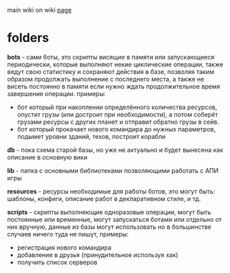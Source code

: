 main wiki on wiki [page](/wiki)
# folders

**bots** - сами боты, это скрипты висящие в памяти или запускающиеся периодически, которые выполняют некие циклические операции, также ведут свою статистику и сохраняют действия в базе, позволяя таким образом продолжать выполнение с последнего места, а также не висеть постоянно в памяти если нужно ждать продолжительное время завершения операции.
примеры: 
- бот который при накоплении определённого количества ресурсов, опустит грузы (или достроит при необходимости), а потом соберёт грузами ресурсы с других планет и отправит обратно грузы в сейв.
- бот который прокачает нового командира до нужных параметров, подымет уровни зданий, техов, построит корабли

**db** - пока схема старой базы, но уже не актуально и будет вынесена как описание в основную вики

**lib** - папка с основными библиотеками позволяющими работать с АПИ игры

**resources** - ресурсы необходимые для работы ботов, это могут быть: шаблоны, конфиги, описание работ в декларативном стиле, и тд.

**scripts** - скрипты выполняющие одноразовые операции, могут быть постоянные или временные, могут запускаться ботами или отдельно от них вручную, данные из базы могут использовать но в большинстве случаев ничего туда не пишут, 
примеры: 
- регистрация нового командира
- добавление в друзья (принудительное используя хак)
- получить список серверов

